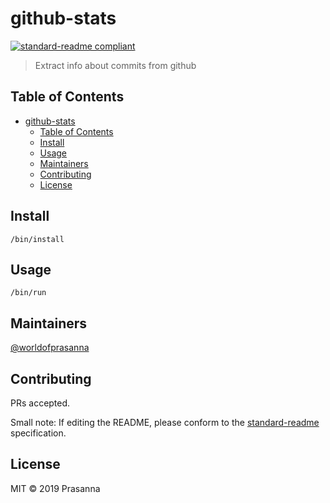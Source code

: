 # github-stats

[![standard-readme compliant](https://img.shields.io/badge/standard--readme-OK-green.svg?style=flat-square)](https://github.com/RichardLitt/standard-readme)

> Extract info about commits from github

## Table of Contents

- [github-stats](#github-stats)
  - [Table of Contents](#table-of-contents)
  - [Install](#install)
  - [Usage](#usage)
  - [Maintainers](#maintainers)
  - [Contributing](#contributing)
  - [License](#license)

## Install

```
/bin/install
```

## Usage

```
/bin/run
```

## Maintainers

[@worldofprasanna](https://github.com/worldofprasanna)

## Contributing

PRs accepted.

Small note: If editing the README, please conform to the [standard-readme](https://github.com/RichardLitt/standard-readme) specification.

## License

MIT © 2019 Prasanna
